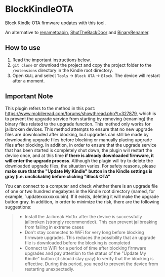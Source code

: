 # BlockKindleOTA
Block Kindle OTA firmware updates with this tool.

An alternative to [renametoabin], [ShutTheBackDoor] and [BinaryRenamer].

## How to use
1. Read the important instructions below.
2. `git clone` or download the project and copy the project folder to the `/extensions` directory in the Kindle root directory.
3. Open `KUAL` and select `Tools` -> `Block OTA` -> `Block`. The device will restart after a moment.

## Important Note
This plugin refers to the method in this post: https://www.mobileread.com/forums/showthread.php?t=327879, which is to prevent the upgrade service from starting by removing (renaming) the binary files related to the upgrade function. This method only works for jailbroken devices. This method attempts to ensure that no new upgrade files are downloaded after blocking, but upgrades can still be made by downloading upgrade files before blocking or manually placing upgrade files after blocking. In addition, in order to ensure that the upgrade service that has been started is completely shut down, the plugin will restart the device once, and at this time **if there is already downloaded firmware, it will enter the upgrade process**. Although the plugin will try to delete the downloaded upgrade files, the situation varies. For safety reasons, please **make sure that the "Update My Kindle" button in the Kindle settings is gray (i.e. unclickable) before clicking "Block OTA"**

You can connect to a computer and check whether there is an upgrade file of one or two hundred megabytes in the Kindle root directory (named, for example, `updatexxxxxxxx.bin). If it exists, deleting it will make the upgrade button gray. In addition, in order to minimize the risk, there are the following suggestions:

> - Install the Jailbreak Hotfix after the device is successfully jailbroken (strongly recommended). This can prevent jailbreaking from failing in extreme cases
> - Don't stay connected to WiFi for very long before blocking firmware upgrades. This reduces the possibility that an upgrade file is downloaded before the blocking is completed
> - Connect to WiFi for a period of time after blocking firmware upgrades and pay attention to the status of the "Update My Kindle" button (it should stay gray) to verify that the blocking is effective. During this period, you need to prevent the device from restarting unexpectedly.

[renametoabin]: https://www.mobileread.com/forums/showpost.php?p=4076733&postcount=25 
[ShutTheBackDoor]: https://www.mobileread.com/forums/showthread.php?t=205666
[BinaryRenamer]: https://www.mobileread.com/forums/showthread.php?p=4380046
